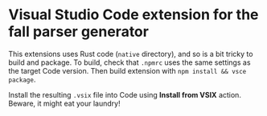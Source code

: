 
# Visual Studio Code extension for the fall parser generator

This extensions uses Rust code (`native` directory), and so is a bit tricky to build and package. To build, check
that `.npmrc` uses the same settings as the target Code version. Then build extension with `npm install && vsce package`.

Install the resulting `.vsix` file into Code using **Install from VSIX** action. Beware, it might eat your laundry!
